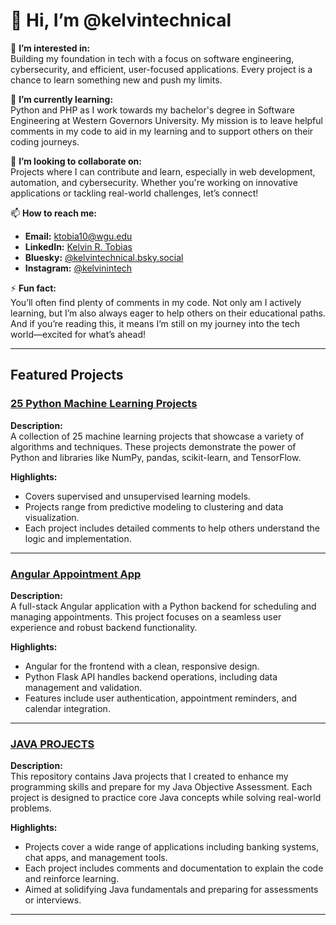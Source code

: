 # 👋 Hi, I’m @kelvintechnical  

👀 **I’m interested in:**  
Building my foundation in tech with a focus on software engineering, cybersecurity, and efficient, user-focused applications. Every project is a chance to learn something new and push my limits.

🌱 **I’m currently learning:**  
Python and PHP as I work towards my bachelor's degree in Software Engineering at Western Governors University. My mission is to leave helpful comments in my code to aid in my learning and to support others on their coding journeys.

🤝 **I’m looking to collaborate on:**  
Projects where I can contribute and learn, especially in web development, automation, and cybersecurity. Whether you're working on innovative applications or tackling real-world challenges, let’s connect!

📫 **How to reach me:**  
- **Email:** [ktobia10@wgu.edu](mailto:ktobia10@wgu.edu)  
- **LinkedIn:** [Kelvin R. Tobias](https://www.linkedin.com/in/kelvin-r-tobias-211949219/)  
- **Bluesky:** [@kelvintechnical.bsky.social](https://bsky.app/profile/kelvintechnical.bsky.social)  
- **Instagram:** [@kelvinintech](https://www.instagram.com/kelvinintech/)  

⚡ **Fun fact:**  
You’ll often find plenty of comments in my code. Not only am I actively learning, but I’m also always eager to help others on their educational paths. And if you’re reading this, it means I’m still on my journey into the tech world—excited for what’s ahead!

---

## Featured Projects  

### [25 Python Machine Learning Projects](https://github.com/kelvintechnical/25-Python-Machine-Learning-Projects)  
**Description:**  
A collection of 25 machine learning projects that showcase a variety of algorithms and techniques. These projects demonstrate the power of Python and libraries like NumPy, pandas, scikit-learn, and TensorFlow.  

**Highlights:**  
- Covers supervised and unsupervised learning models.  
- Projects range from predictive modeling to clustering and data visualization.  
- Each project includes detailed comments to help others understand the logic and implementation.  

---

### [Angular Appointment App](https://github.com/kelvintechnical/AngularAppointmentApp)  
**Description:**  
A full-stack Angular application with a Python backend for scheduling and managing appointments. This project focuses on a seamless user experience and robust backend functionality.  

**Highlights:**  
- Angular for the frontend with a clean, responsive design.  
- Python Flask API handles backend operations, including data management and validation.  
- Features include user authentication, appointment reminders, and calendar integration.  

---



### [JAVA PROJECTS](https://github.com/kelvintechnical/JAVA-COMPOUND/blob/main/README.md)  
**Description:**  
This repository contains Java projects that I created to enhance my programming skills and prepare for my Java Objective Assessment. Each project is designed to practice core Java concepts while solving real-world problems.  

**Highlights:**  
- Projects cover a wide range of applications including banking systems, chat apps, and management tools.  
- Each project includes comments and documentation to explain the code and reinforce learning.  
- Aimed at solidifying Java fundamentals and preparing for assessments or interviews.  

---

<!--  
### [SOC Analyst Projects (React & Python)](https://github.com/kelvintechnical/SOC-Analyst-projects)  
**Description:**  
A portfolio of projects designed to highlight my skills and passion for becoming a Security Operations Center (SOC) Analyst. The projects use React for interactive frontends and Python for backend processing and security tools.  

**Highlights:**  
- Includes incident response simulation tools and security monitoring dashboards.  
- React provides a dynamic user experience for managing cybersecurity workflows.  
- Python scripts focus on log analysis, threat detection, and automation.  

---
### [200 Python Project Ideas](https://github.com/kelvintechnical/200-Python-Project-Ideas)  
**Description:**  
A curated collection of 200 Python project ideas for developers at all levels. This repository serves as a resource for inspiration and growth, helping developers explore new concepts and build their skills.  

**Highlights:**  
- Covers a wide range of project categories including web development, data analysis, automation, and games.  
- Each idea is designed to challenge and inspire creativity in problem-solving.  
- A perfect resource for anyone looking to expand their Python knowledge and portfolio.  


---

Feel free to explore these projects, give feedback, and contribute! Let’s grow together 🚀  

-->
